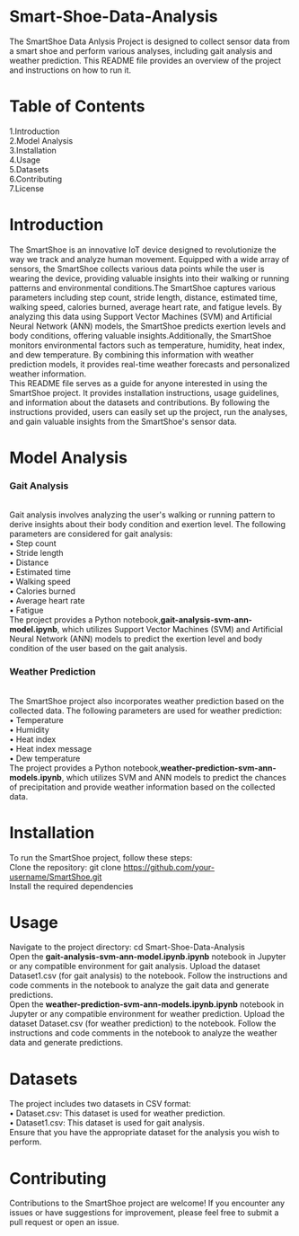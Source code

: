 # Smart-Shoe-Data-Analysis
The SmartShoe Data Anlysis Project is designed to collect sensor data from a smart shoe and perform various analyses, including gait analysis and weather prediction. This README file provides an overview of the project and instructions on how to run it.

# Table of Contents
1.Introduction<br>
2.Model Analysis<br>
3.Installation<br>
4.Usage<br>
5.Datasets<br>
6.Contributing<br>
7.License<br>
# Introduction
The SmartShoe is an innovative IoT device designed to revolutionize the way we track and analyze human movement. Equipped with a wide array of sensors, the SmartShoe collects various data points while the user is wearing the device, providing valuable insights into their walking or running patterns and environmental conditions.The SmartShoe captures various parameters including step count, stride length, distance, estimated time, walking speed, calories burned, average heart rate, and fatigue levels. By analyzing this data using Support Vector Machines (SVM) and Artificial Neural Network (ANN) models, the SmartShoe predicts exertion levels and body conditions, offering valuable insights.Additionally, the SmartShoe monitors environmental factors such as temperature, humidity, heat index, and dew temperature. By combining this information with weather prediction models, it provides real-time weather forecasts and personalized weather information.<br>
This README file serves as a guide for anyone interested in using the SmartShoe project. It provides installation instructions, usage guidelines, and information about the datasets and contributions. By following the instructions provided, users can easily set up the project, run the analyses, and gain valuable insights from the SmartShoe's sensor data.

# Model Analysis
<h3>Gait Analysis</h3><br>
Gait analysis involves analyzing the user's walking or running pattern to derive insights about their body condition and exertion level. The following parameters are considered for gait analysis:<br>
&#x2022; Step count<br>
&#x2022; Stride length<br>
&#x2022; Distance<br>
&#x2022; Estimated time<br>
&#x2022; Walking speed<br>
&#x2022; Calories burned<br>
&#x2022; Average heart rate<br>
&#x2022; Fatigue<br>
The project provides a Python notebook,<b>gait-analysis-svm-ann-model.ipynb</b>, which utilizes Support Vector Machines (SVM) and Artificial Neural Network (ANN) models to predict the exertion level and body condition of the user based on the gait analysis.<br>
<h3>Weather Prediction</h3><br>
The SmartShoe project also incorporates weather prediction based on the collected data. The following parameters are used for weather prediction:<br>
&#x2022; Temperature<br>
&#x2022; Humidity<br>
&#x2022; Heat index<br>
&#x2022; Heat index message<br>
&#x2022; Dew temperature<br>
The project provides a Python notebook,<b>weather-prediction-svm-ann-models.ipynb</b>, which utilizes SVM and ANN models to predict the chances of precipitation and provide weather information based on the collected data.

# Installation
To run the SmartShoe project, follow these steps:<br>
Clone the repository: git clone https://github.com/your-username/SmartShoe.git<br>
Install the required dependencies

# Usage
Navigate to the project directory: cd Smart-Shoe-Data-Analysis<br>
Open the <b>gait-analysis-svm-ann-model.ipynb.ipynb</b> notebook in Jupyter or any compatible environment for gait analysis. Upload the dataset Dataset1.csv (for gait analysis) to the notebook. Follow the instructions and code comments in the notebook to analyze the gait data and generate predictions.<br>
Open the <b>weather-prediction-svm-ann-models.ipynb.ipynb</b> notebook in Jupyter or any compatible environment for weather prediction. Upload the dataset Dataset.csv (for weather prediction) to the notebook. Follow the instructions and code comments in the notebook to analyze the weather data and generate predictions.

# Datasets
The project includes two datasets in CSV format:
<br>
&#x2022; Dataset.csv: This dataset is used for weather prediction.<br>
&#x2022; Dataset1.csv: This dataset is used for gait analysis.<br>
Ensure that you have the appropriate dataset for the analysis you wish to perform.<br>

# Contributing
Contributions to the SmartShoe project are welcome! If you encounter any issues or have suggestions for improvement, please feel free to submit a pull request or open an issue.

